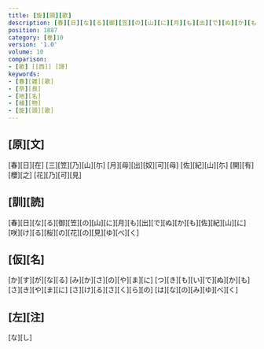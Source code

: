 ```yaml
---
title: [旋][頭][歌]
description: [春][日][な][る][御][笠][の][山][に][月][も][出][で][ぬ][か][も][佐][紀][山][に][咲][け][る][桜][の][花][の][見][ゆ][べ][く]
position: 1887
category: [巻]10
version: '1.0'
volume: 10
comparison:
- [歌] [[西]] [謌]
keywords:
- [春][雑][歌]
- [奈][良]
- [地][名]
- [植][物]
- [旋][頭][歌]
---
```


## [原][文]

[春][日][在] [三][笠][乃][山][尓] [月][母][出][奴][可][母] [佐][紀][山][尓] [開][有][櫻][之] [花][乃][可][見]

## [訓][読]

[春][日][な][る][御][笠][の][山][に][月][も][出][で][ぬ][か][も][佐][紀][山][に][咲][け][る][桜][の][花][の][見][ゆ][べ][く]

## [仮][名]

[か][す][が][な][る] [み][か][さ][の][や][ま][に] [つ][き][も][い][で][ぬ][か][も] [さ][き][や][ま][に] [さ][け][る][さ][く][ら][の] [は][な][の][み][ゆ][べ][く]

## [左][注]

[な][し]
